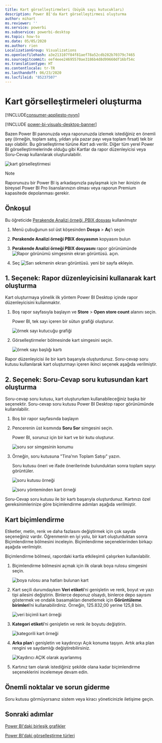 ```yaml
---
title: Kart görselleştirmeleri (büyük sayı kutucukları)
description: Power BI'da Kart görselleştirmesi oluşturma
author: mihart
ms.reviewer: ''
ms.service: powerbi
ms.subservice: powerbi-desktop
ms.topic: how-to
ms.date: 05/05/2020
ms.author: rien
LocalizationGroup: Visualizations
ms.openlocfilehash: a3e213107f84f81aef78a52cdb282b70379c7465
ms.sourcegitcommit: eef4eee24695570ae3186b4d8d99660df16bf54c
ms.translationtype: HT
ms.contentlocale: tr-TR
ms.lasthandoff: 06/23/2020
ms.locfileid: "85237507"
---
```

# <a name="create-card-visualizations"></a>Kart görselleştirmeleri oluşturma

[!INCLUDE[consumer-appliesto-nyyn](../includes/consumer-appliesto-nyyn.md)]

[!INCLUDE [power-bi-visuals-desktop-banner](../includes/power-bi-visuals-desktop-banner.md)]

Bazen Power BI panonuzda veya raporunuzda izlemek istediğiniz en önemli şey (örneğin, toplam satış, yıldan yıla pazar payı veya toplam fırsat) tek bir sayı olabilir. Bu görselleştirme türüne *Kart* adı verilir. Diğer tüm yerel Power BI görselleştirmelerinde olduğu gibi Kartlar da rapor düzenleyicisi veya Soru-Cevap kullanılarak oluşturulabilir.

![kart görselleştirmesi](media/power-bi-visualization-card/pbi-opptuntiescard.png)

> [!NOTE]
> Raporunuzu bir Power BI iş arkadaşınızla paylaşmak için her ikinizin de bireysel Power BI Pro lisanslarınızın olması veya raporun Premium kapasitede depolanması gerekir.

## <a name="prerequisite"></a>Önkoşul

Bu öğreticide [Perakende Analizi örneği .PBIX dosyası](https://download.microsoft.com/download/9/6/D/96DDC2FF-2568-491D-AAFA-AFDD6F763AE3/Retail%20Analysis%20Sample%20PBIX.pbix) kullanılmıştır

1. Menü çubuğunun sol üst köşesinden **Dosya** \> **Aç**’ı seçin
   
2. **Perakende Analizi örneği PBIX dosyasının** kopyasını bulun

1. **Perakende Analizi örneği PBIX dosyasını** rapor görünümünde ![Rapor görünümü simgesinin ekran görüntüsü.](media/power-bi-visualization-kpi/power-bi-report-view.png) açın.

1. Seç ![Sarı sekmenin ekran görüntüsü.](media/power-bi-visualization-kpi/power-bi-yellow-tab.png) yeni bir sayfa ekleyin.

## <a name="option-1-create-a-card-using-the-report-editor"></a>1\. Seçenek: Rapor düzenleyicisini kullanarak kart oluşturma

Kart oluşturmaya yönelik ilk yöntem Power BI Desktop içinde rapor düzenleyicisini kullanmaktır.

1. Boş rapor sayfasıyla başlayın ve **Store** \> **Open store count** alanını seçin.

    Power BI, tek sayı içeren bir sütun grafiği oluşturur.

   ![örnek sayı kutucuğu grafiği](media/power-bi-visualization-card/pbi-overview-chart.png)

2. Görselleştirmeler bölmesinde kart simgesini seçin.

   ![örnek sayı başlığı kartı](media/power-bi-visualization-card/power-bi-card-visualization.png)

Rapor düzenleyicisi ile bir kartı başarıyla oluşturdunuz. Soru-cevap soru kutusu kullanılarak kart oluşturmayı içeren ikinci seçenek aşağıda verilmiştir.

## <a name="option-2-create-a-card-from-the-qa-question-box"></a>2\. Seçenek: Soru-Cevap soru kutusundan kart oluşturma
Soru-cevap soru kutusu, kart oluştururken kullanabileceğiniz başka bir seçenektir. Soru-cevap soru kutusu Power BI Desktop rapor görünümünde kullanılabilir.

1. Boş bir rapor sayfasında başlayın

1. Pencerenin üst kısmında **Soru Sor** simgesini seçin. 

    Power BI, sorunuz için bir kart ve bir kutu oluşturur. 

   ![soru sor simgesinin konumu](media/power-bi-visualization-card/power-bi-q-and-a-overview.png)

2. Örneğin, soru kutusuna "Tina’nın Toplam Satışı" yazın.

    Soru kutusu öneri ve ifade önerilerinde bulunduktan sonra toplam sayıyı görüntüler.  

   ![soru kutusu örneği](media/power-bi-visualization-card/power-bi-q-and-a-box.png)

   ![soru yönteminden kart örneği](media/power-bi-visualization-card/power-bi-q-and-a-card.png)

Soru-Cevap soru kutusu ile bir kartı başarıyla oluşturdunuz. Kartınızı özel gereksinimlerinize göre biçimlendirme adımları aşağıda verilmiştir.

## <a name="format-a-card"></a>Kart biçimlendirme
Etiketler, metin, renk ve daha fazlasını değiştirmek için çok sayıda seçeneğiniz vardır. Öğrenmenin en iyi yolu, bir kart oluşturduktan sonra Biçimlendirme bölmesini inceleyin. Biçimlendirme seçeneklerinden birkaçı aşağıda verilmiştir. 

Biçimlendirme bölmesi, rapordaki kartla etkileşimli çalışırken kullanılabilir. 

1. Biçimlendirme bölmesini açmak için ilk olarak boya rulosu simgesini seçin. 

    ![boya rulosu ana hatları bulunan kart](media/power-bi-visualization-card/power-bi-format-card-2.png)

2. Kart seçili durumdayken **Veri etiketi**’ni genişletin ve renk, boyut ve yazı tipi ailesini değiştirin. Binlerce deponuz olsaydı, binlerce depo sayısını göstermek ve ondalık basamakları denetlemek için **Görüntüleme birimleri**’ni kullanabilirdiniz. Örneğin, 125.832,00 yerine 125,8 bin.

    ![veri biçimli kart örneği](media/power-bi-visualization-card/power-bi-card-format-2.png)

3.  **Kategori etiketi**’ni genişletin ve renk ile boyutu değiştirin.

    ![kategorili kart örneği](media/power-bi-visualization-card/power-bi-card-format-category.png)

4. **Arka plan**’ı genişletin ve kaydırıcıyı Açık konuma taşıyın.  Artık arka plan rengini ve saydamlığı değiştirebilirsiniz.

    ![Kaydırıcı AÇIK olarak ayarlanmış](media/power-bi-visualization-card/power-bi-format-color-2.png)

5. Kartınız tam olarak istediğiniz şekilde olana kadar biçimlendirme seçeneklerini incelemeye devam edin. 

## <a name="considerations-and-troubleshooting"></a>Önemli noktalar ve sorun giderme
Soru kutusu görmüyorsanız sistem veya kiracı yöneticinizle iletişime geçin.    

## <a name="next-steps"></a>Sonraki adımlar
[Power BI'daki birleşik grafikler](power-bi-visualization-combo-chart.md)

[Power BI'daki görselleştirme türleri](power-bi-visualization-types-for-reports-and-q-and-a.md)
